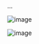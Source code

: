 ...


![image](https://github.com/user-attachments/assets/d45e7f03-ea21-408d-b13b-b9273739cb43)



![image](https://github.com/user-attachments/assets/c0865bc2-6fda-41a4-884d-0141a546511e)
